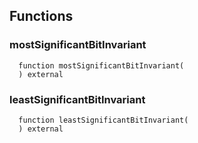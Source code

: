 


## Functions
### mostSignificantBitInvariant
```solidity
  function mostSignificantBitInvariant(
  ) external
```




### leastSignificantBitInvariant
```solidity
  function leastSignificantBitInvariant(
  ) external
```




